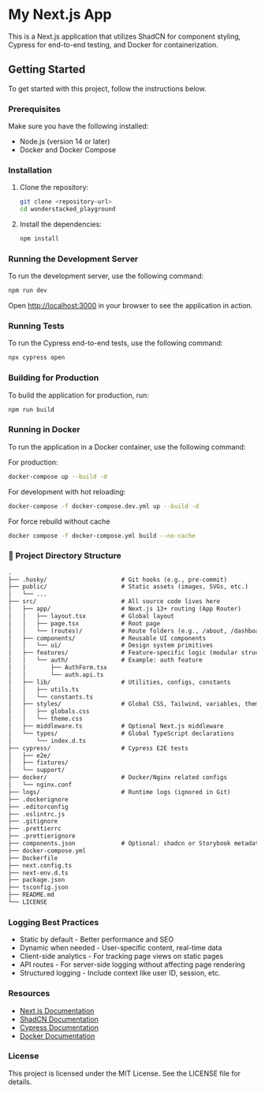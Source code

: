 # My Next.js App

This is a Next.js application that utilizes ShadCN for component styling, Cypress for end-to-end testing, and Docker for containerization.

## Getting Started

To get started with this project, follow the instructions below.

### Prerequisites

Make sure you have the following installed:

- Node.js (version 14 or later)
- Docker and Docker Compose

### Installation

1. Clone the repository:

   ```bash
   git clone <repository-url>
   cd wonderstacked_playground
   ```

2. Install the dependencies:

   ```bash
   npm install
   ```

### Running the Development Server

To run the development server, use the following command:

```bash
npm run dev
```

Open [http://localhost:3000](http://localhost:3000) in your browser to see the application in action.

### Running Tests

To run the Cypress end-to-end tests, use the following command:

```bash
npx cypress open
```

### Building for Production

To build the application for production, run:

```bash
npm run build
```

### Running in Docker

To run the application in a Docker container, use the following command:

For production:

```bash
docker-compose up --build -d
```

For development with hot reloading:

```bash
docker-compose -f docker-compose.dev.yml up --build -d
```

For force rebuild without cache

```bash
docker compose -f docker-compose.yml build --no-cache
```

### 📁 Project Directory Structure

```txt
.
├── .husky/                     # Git hooks (e.g., pre-commit)
├── public/                     # Static assets (images, SVGs, etc.)
│   └── ...
├── src/                        # All source code lives here
│   ├── app/                    # Next.js 13+ routing (App Router)
│   │   ├── layout.tsx          # Global layout
│   │   ├── page.tsx            # Root page
│   │   └── (routes)/           # Route folders (e.g., /about, /dashboard)
│   ├── components/             # Reusable UI components
│   │   └── ui/                 # Design system primitives
│   ├── features/               # Feature-specific logic (modular structure)
│   │   └── auth/               # Example: auth feature
│   │       ├── AuthForm.tsx
│   │       └── auth.api.ts
│   ├── lib/                    # Utilities, configs, constants
│   │   ├── utils.ts
│   │   └── constants.ts
│   ├── styles/                 # Global CSS, Tailwind, variables, themes
│   │   ├── globals.css
│   │   └── theme.css
│   ├── middleware.ts           # Optional Next.js middleware
│   └── types/                  # Global TypeScript declarations
│       └── index.d.ts
├── cypress/                    # Cypress E2E tests
│   ├── e2e/
│   ├── fixtures/
│   └── support/
├── docker/                     # Docker/Nginx related configs
│   └── nginx.conf
├── logs/                       # Runtime logs (ignored in Git)
├── .dockerignore
├── .editorconfig
├── .eslintrc.js
├── .gitignore
├── .prettierrc
├── .prettierignore
├── components.json             # Optional: shadcn or Storybook metadata
├── docker-compose.yml
├── Dockerfile
├── next.config.ts
├── next-env.d.ts
├── package.json
├── tsconfig.json
├── README.md
└── LICENSE
```

### Logging Best Practices

- Static by default - Better performance and SEO
- Dynamic when needed - User-specific content, real-time data
- Client-side analytics - For tracking page views on static pages
- API routes - For server-side logging without affecting page rendering
- Structured logging - Include context like user ID, session, etc.

### Resources

- [Next.js Documentation](https://nextjs.org/docs)
- [ShadCN Documentation](https://ui.shadcn.com/docs)
- [Cypress Documentation](https://docs.cypress.io/guides/overview/why-cypress)
- [Docker Documentation](https://docs.docker.com/get-started/)

### License

This project is licensed under the MIT License. See the LICENSE file for details.
